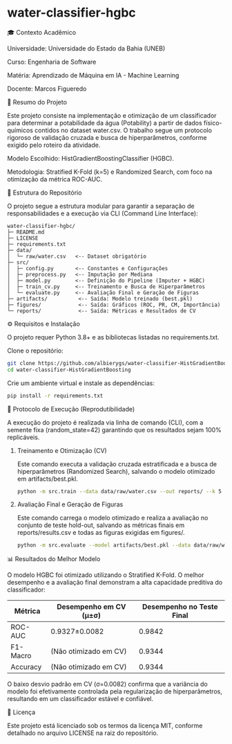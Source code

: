 # water-classifier-hgbc

🎓 Contexto Acadêmico

Universidade: Universidade do Estado da Bahia (UNEB)

Curso: Engenharia de Software

Matéria: Aprendizado de Máquina em IA - Machine Learning

Docente: Marcos Figueredo

📄 Resumo do Projeto

Este projeto consiste na implementação e otimização de um classificador para determinar a potabilidade da água (Potability) a partir de dados físico-químicos contidos no dataset water.csv. O trabalho segue um protocolo rigoroso de validação cruzada e busca de hiperparâmetros, conforme exigido pelo roteiro da atividade.

Modelo Escolhido: HistGradientBoostingClassifier (HGBC).

Metodologia: Stratified K-Fold (k=5) e Randomized Search, com foco na otimização da métrica ROC-AUC.

📁 Estrutura do Repositório

O projeto segue a estrutura modular para garantir a separação de responsabilidades e a execução via CLI (Command Line Interface):

```
water-classifier-hgbc/
├─ README.md
├─ LICENSE
├─ requirements.txt
├─ data/
│  └─ raw/water.csv   <-- Dataset obrigatório
├─ src/
│  ├─ config.py       <-- Constantes e Configurações
│  ├─ preprocess.py   <-- Imputação por Mediana
│  ├─ model.py        <-- Definição do Pipeline (Imputer + HGBC)
│  ├─ train_cv.py     <-- Treinamento e Busca de Hiperparâmetros
│  └─ evaluate.py     <-- Avaliação Final e Geração de Figuras
├─ artifacts/          <-- Saída: Modelo treinado (best.pkl)
├─ figures/            <-- Saída: Gráficos (ROC, PR, CM, Importância)
└─ reports/            <-- Saída: Métricas e Resultados de CV
```

⚙️ Requisitos e Instalação

O projeto requer Python 3.8+ e as bibliotecas listadas no requirements.txt.

Clone o repositório:

```bash
git clone https://github.com/albierygs/water-classifier-HistGradientBoosting.git
cd water-classifier-HistGradientBoosting
```

Crie um ambiente virtual e instale as dependências:

```bash
pip install -r requirements.txt
```

🚀 Protocolo de Execução (Reprodutibilidade)

A execução do projeto é realizada via linha de comando (CLI), com a semente fixa (random_state=42) garantindo que os resultados sejam 100% replicáveis.

1. Treinamento e Otimização (CV)
   
   Este comando executa a validação cruzada estratificada e a busca de hiperparâmetros (Randomized Search), salvando o modelo otimizado em artifacts/best.pkl.

   ```bash
   python -m src.train --data data/raw/water.csv --out reports/ --k 5 --seed 42
   ```

2. Avaliação Final e Geração de Figuras
   
   Este comando carrega o modelo otimizado e realiza a avaliação no conjunto de teste hold-out, salvando as métricas finais em reports/results.csv e todas as figuras exigidas em figures/.

   ```bash
   python -m src.evaluate --model artifacts/best.pkl --data data/raw/water.csv --out figures/
   ```

📊 Resultados do Melhor Modelo

O modelo HGBC foi otimizado utilizando o Stratified K-Fold. O melhor desempenho e a avaliação final demonstram a alta capacidade preditiva do classificador:

| Métrica  | Desempenho em CV (μ±σ) | Desempenho no Teste Final |
| -------- | ---------------------- | ------------------------- |
| ROC-AUC  | 0.9327±0.0082          | 0.9842                    |
| F1-Macro | (Não otimizado em CV)  | 0.9344                    |
| Accuracy | (Não otimizado em CV)  | 0.9344                    |

O baixo desvio padrão em CV (σ=0.0082) confirma que a variância do modelo foi efetivamente controlada pela regularização de hiperparâmetros, resultando em um classificador estável e confiável.

📜 Licença

Este projeto está licenciado sob os termos da licença MIT, conforme detalhado no arquivo LICENSE na raiz do repositório.
